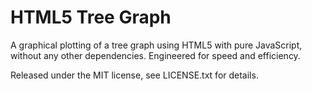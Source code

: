 # HTML5 Tree Graph

A graphical plotting of a tree graph using HTML5 with pure JavaScript, without
any other dependencies. Engineered for speed and efficiency.

Released under the MIT license, see LICENSE.txt for details.